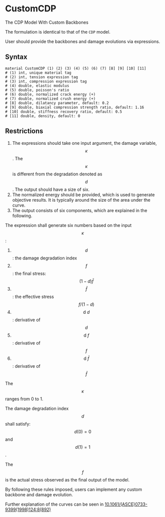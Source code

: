 # CustomCDP

The CDP Model With Custom Backbones

The formulation is identical to that of the `CDP` model.

User should provide the backbones and damage evolutions via expressions.

## Syntax

```text
material CustomCDP (1) (2) (3) (4) (5) (6) (7) [8] [9] [10] [11]
# (1) int, unique material tag
# (2) int, tension expression tag
# (3) int, compression expression tag
# (4) double, elastic modulus
# (5) double, poisson's ratio
# (6) double, normalized crack energy (+)
# (7) double, normalized crush energy (+)
# [8] double, dilatancy parameter, default: 0.2
# [9] double, biaxial compression strength ratio, default: 1.16
# [10] double, stiffness recovery ratio, default: 0.5
# [11] double, density, default: 0
```

## Restrictions

1. The expressions should take one input argument, the damage variable, $$\kappa$$.
   The $$\kappa$$ is different from the degradation denoted as $$d$$.
   The output should have a size of six.
2. The normalized energy should be provided, which is used to generate objective results.
   It is typically around the size of the area under the curve.
3. The output consists of six components, which are explained in the following.

The expression shall generate six numbers based on the input $$\kappa$$:

1. $$d$$: the damage degradation index
2. $$f$$: the final stress: $$(1-d)\bar{f}$$
3. $$\bar{f}$$: the effective stress $$f/(1-d)$$
4. $$\mathrm{d}~d$$: derivative of $$d$$
5. $$\mathrm{d}~f$$: derivative of $$f$$
6. $$\mathrm{d}~\bar{f}$$: derivative of $$\bar{f}$$

The $$\kappa$$ ranges from 0 to 1.

The damage degradation index $$d$$ shall satisfy: $$d(0)=0$$ and $$d(1)=1$$.

The $$f$$ is the actual stress observed as the final output of the model.

By following these rules imposed, users can implement any custom backbone and damage evolution.

Further explanation of the curves can be seen in
[10.1061/(ASCE)0733-9399(1998)124:8(892)](https://doi.org/10.1061/(ASCE)0733-9399(1998)124:8(892))
